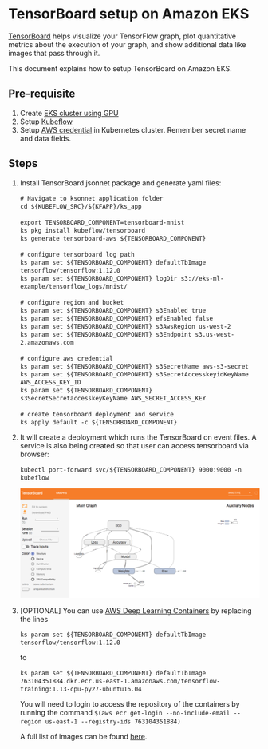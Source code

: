 # TensorBoard setup on Amazon EKS 

[TensorBoard](https://www.tensorflow.org/guide/summaries_and_tensorboard) helps visualize your TensorFlow graph, plot quantitative metrics about the execution of your graph, and show additional data like images that pass through it.

This document explains how to setup TensorBoard on Amazon EKS.

## Pre-requisite

1. Create [EKS cluster using GPU](eks-gpu.md)
2. Setup [Kubeflow](kubeflow.md)
3. Setup [AWS credential](mnist/inference/aws-credential-secret.md) in Kubernetes cluster. Remember secret name and data fields.

## Steps 

1. Install TensorBoard jsonnet package and generate yaml files:

   ```
   # Navigate to ksonnet application folder
   cd ${KUBEFLOW_SRC}/${KFAPP}/ks_app

   export TENSORBOARD_COMPONENT=tensorboard-mnist
   ks pkg install kubeflow/tensorboard
   ks generate tensorboard-aws ${TENSORBOARD_COMPONENT}

   # configure tensorboard log path
   ks param set ${TENSORBOARD_COMPONENT} defaultTbImage tensorflow/tensorflow:1.12.0
   ks param set ${TENSORBOARD_COMPONENT} logDir s3://eks-ml-example/tensorflow_logs/mnist/

   # configure region and bucket
   ks param set ${TENSORBOARD_COMPONENT} s3Enabled true
   ks param set ${TENSORBOARD_COMPONENT} efsEnabled false
   ks param set ${TENSORBOARD_COMPONENT} s3AwsRegion us-west-2
   ks param set ${TENSORBOARD_COMPONENT} s3Endpoint s3.us-west-2.amazonaws.com

   # configure aws credential
   ks param set ${TENSORBOARD_COMPONENT} s3SecretName aws-s3-secret
   ks param set ${TENSORBOARD_COMPONENT} s3SecretAccesskeyidKeyName AWS_ACCESS_KEY_ID
   ks param set ${TENSORBOARD_COMPONENT} s3SecretSecretaccesskeyKeyName AWS_SECRET_ACCESS_KEY

   # create tensorboard deployment and service
   ks apply default -c ${TENSORBOARD_COMPONENT} 
   ```

3. It will create a deployment which runs the TensorBoard on event files. A service is also being created so that user can access tensorboard via browser:

   ```
   kubectl port-forward svc/${TENSORBOARD_COMPONENT} 9000:9000 -n kubeflow
   ```

   ![TensorBoard](images/tensorboard.png)

4. [OPTIONAL] You can use [AWS Deep Learning Containers](https://aws.amazon.com/machine-learning/containers/) by replacing the lines 
   ```
   ks param set ${TENSORBOARD_COMPONENT} defaultTbImage tensorflow/tensorflow:1.12.0
   ```

   to 

   ```
   ks param set ${TENSORBOARD_COMPONENT} defaultTbImage 763104351884.dkr.ecr.us-east-1.amazonaws.com/tensorflow-training:1.13-cpu-py27-ubuntu16.04 
   ```

   You will need to login to access the repository of the containers by running the command `$(aws ecr get-login --no-include-email --region us-east-1 --registry-ids 763104351884)`

   A full list of images can be found [here](https://docs.aws.amazon.com/dlami/latest/devguide/deep-learning-containers-images.html).
